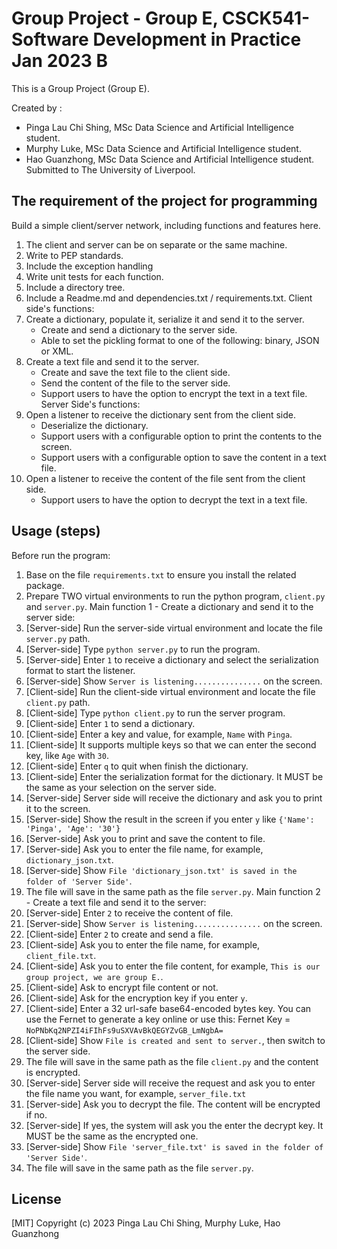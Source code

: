 # Group Project - Group E, CSCK541-Software Development in Practice Jan 2023 B
This is a Group Project (Group E). 

Created by : 
  -  Pinga Lau Chi Shing, MSc Data Science and Artificial Intelligence student.
  -  Murphy Luke, MSc Data Science and Artificial Intelligence student.
  -  Hao Guanzhong, MSc Data Science and Artificial Intelligence student.
Submitted to The University of Liverpool.

## The requirement of the project for programming 
Build a simple client/server network, including functions and features here.
  1.  The client and server can be on separate or the same machine.
  2.  Write to PEP standards.
  3.  Include the exception handling
  4.  Write unit tests for each function.
  5.  Include a directory tree.
  6.  Include a Readme.md and dependencies.txt / requirements.txt.
Client side's functions:
  1.  Create a dictionary, populate it, serialize it and send it to the server.
        -  Create and send a dictionary to the server side.
        -  Able to set the pickling format to one of the following: binary, JSON or XML.
  2.  Create a text file and send it to the server.
        -  Create and save the text file to the client side.
        -  Send the content of the file to the server side.
        -  Support users to have the option to encrypt the text in a text file.
Server Side's functions:
  1.  Open a listener to receive the dictionary sent from the client side.
        -  Deserialize the dictionary.
        -  Support users with a configurable option to print the contents to the screen.
        -  Support users with a configurable option to save the content in a text file.
  2.  Open a listener to receive the content of the file sent from the client side.
        -  Support users to have the option to decrypt the text in a text file.

## Usage (steps)
Before run the program: 
  1.  Base on the file `requirements.txt` to ensure you install the related package.
  2.  Prepare TWO virtual environments to run the python program, `client.py` and `server.py`.
Main function 1 - Create a dictionary and send it to the server side:
  1.  [Server-side] Run the server-side virtual environment and locate the file `server.py` path.
  2.  [Server-side] Type `python server.py` to run the program.
  3.  [Server-side] Enter `1` to receive a dictionary and select the serialization  format to start the listener.
  4.  [Server-side] Show `Server is listening...............` on the screen.
  5.  [Client-side] Run the client-side virtual environment and locate the file `client.py` path.
  6.  [Client-side] Type `python client.py` to run the server program.
  7.  [Client-side] Enter `1` to send a dictionary.
  8.  [Client-side] Enter a key and value, for example, `Name` with `Pinga`.
  9.  [Client-side] It supports multiple keys so that we can enter the second key, like `Age` with `30`.
  10. [Client-side] Enter `q` to quit when finish the dictionary.
  11. [Client-side] Enter the serialization format for the dictionary. It MUST be the same as your selection on the server side.
  12. [Server-side] Server side will receive the dictionary and ask you to print it to the screen.
  13. [Server-side] Show the result in the screen if you enter `y` like `{'Name': 'Pinga', 'Age': '30'}`
  14. [Server-side] Ask you to print and save the content to file.
  15. [Server-side] Ask you to enter the file name, for example, `dictionary_json.txt`.
  16. [Server-side] Show `File 'dictionary_json.txt' is saved in the folder of 'Server Side'`.
  17. The file will save in the same path as the file `server.py`.
Main function 2 - Create a text file and send it to the server:
  1.  [Server-side] Enter `2` to receive the content of file.
  2.  [Server-side] Show `Server is listening...............` on the screen.
  3.  [Client-side] Enter `2` to create and send a file.
  4.  [Client-side] Ask you to enter the file name, for example, `client_file.txt`.
  5.  [Client-side] Ask you to enter the file content, for example, `This is our group project, we are group E.`.
  6.  [Client-side] Ask to encrypt file content or not. 
  7.  [Client-side] Ask for the encryption key if you enter `y`.
  8.  [Client-side] Enter a 32 url-safe base64-encoded bytes key. You can use the Fernet to generate a key online or use this:
                    Fernet Key = `NoPNbKq2NPZI4iFIhFs9uSXVAvBkQEGYZvGB_LmNgbA=`
  10. [Client-side] Show `File is created and sent to server.`, then switch to the server side.
  11. The file will save in the same path as the file `client.py` and the content is encrypted.
  12. [Server-side] Server side will receive the request and ask you to enter the file name you want, for example, `server_file.txt`
  13. [Server-side] Ask you to decrypt the file. The content will be encrypted if no.
  14. [Server-side] If yes, the system will ask you the enter the decrypt key. It MUST be the same as the encrypted one.
  15. [Server-side] Show `File 'server_file.txt' is saved in the folder of 'Server Side'`.
  16. The file will save in the same path as the file `server.py`.

## License
[MIT] Copyright (c) 2023 Pinga Lau Chi Shing, Murphy Luke, Hao Guanzhong